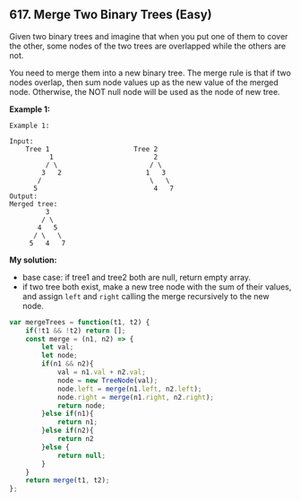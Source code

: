 ## 617. Merge Two Binary Trees (Easy)
Given two binary trees and imagine that when you put one of them to cover the other, some nodes of the two trees are overlapped while the others are not.

You need to merge them into a new binary tree. The merge rule is that if two nodes overlap, then sum node values up as the new value of the merged node. Otherwise, the NOT null node will be used as the node of new tree.

__Example 1:__
```
Example 1:

Input:
	Tree 1                     Tree 2                  
          1                         2                             
         / \                       / \                            
        3   2                     1   3                        
       /                           \   \                      
      5                             4   7                  
Output:
Merged tree:
	     3
	    / \
	   4   5
	  / \   \
	 5   4   7
```

__My solution:__
- base case: if tree1 and tree2 both are null, return empty array.
- if two tree both exist, make a new tree node with the sum of their values, and assign `left` and `right` calling the merge recursively to the new node.
```js
var mergeTrees = function(t1, t2) {
    if(!t1 && !t2) return [];
    const merge = (n1, n2) => {
        let val;
        let node;
        if(n1 && n2){
            val = n1.val + n2.val;
            node = new TreeNode(val);
            node.left = merge(n1.left, n2.left);
            node.right = merge(n1.right, n2.right);
            return node;
        }else if(n1){
            return n1;
        }else if(n2){
            return n2
        }else {
            return null;
        }
    }
    return merge(t1, t2);
};
```
